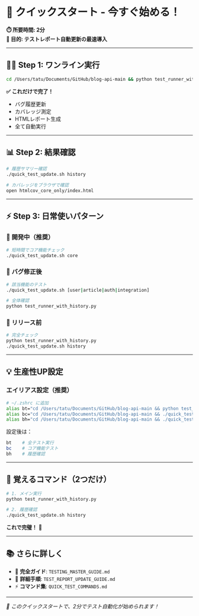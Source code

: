 # 🚀 クイックスタート - 今すぐ始める！

**⏱️ 所要時間: 2分**  
**🎯 目的: テストレポート自動更新の最速導入**

---

## 🏃‍♂️ **Step 1: ワンライン実行**

```bash
cd /Users/tatu/Documents/GitHub/blog-api-main && python test_runner_with_history.py
```

**✅ これだけで完了！**  
- バグ履歴更新
- カバレッジ測定
- HTMLレポート生成
- 全て自動実行

---

## 📊 **Step 2: 結果確認**

```bash
# 履歴サマリー確認
./quick_test_update.sh history

# カバレッジをブラウザで確認
open htmlcov_core_only/index.html
```

---

## ⚡ **Step 3: 日常使いパターン**

### 🔧 **開発中（推奨）**
```bash
# 短時間でコア機能チェック
./quick_test_update.sh core
```

### 🐛 **バグ修正後**
```bash
# 該当機能のテスト
./quick_test_update.sh [user|article|auth|integration]

# 全体確認
python test_runner_with_history.py
```

### 🚀 **リリース前**
```bash
# 完全チェック
python test_runner_with_history.py
./quick_test_update.sh history
```

---

## 💡 **生産性UP設定**

### エイリアス設定（推奨）
```bash
# ~/.zshrc に追加
alias bt="cd /Users/tatu/Documents/GitHub/blog-api-main && python test_runner_with_history.py"
alias bc="cd /Users/tatu/Documents/GitHub/blog-api-main && ./quick_test_update.sh core"
alias bh="cd /Users/tatu/Documents/GitHub/blog-api-main && ./quick_test_update.sh history"
```

設定後は：
```bash
bt    # 全テスト実行
bc    # コア機能テスト
bh    # 履歴確認
```

---

## 🎯 **覚えるコマンド（2つだけ）**

```bash
# 1. メイン実行
python test_runner_with_history.py

# 2. 履歴確認
./quick_test_update.sh history
```

**これで完璧！** 🎉

---

## 📚 **さらに詳しく**

- 📖 **完全ガイド**: `TESTING_MASTER_GUIDE.md`
- 🔧 **詳細手順**: `TEST_REPORT_UPDATE_GUIDE.md`
- ⚡ **コマンド集**: `QUICK_TEST_COMMANDS.md`

---

*🎯 このクイックスタートで、2分でテスト自動化が始められます！*
